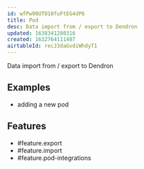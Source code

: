 ```yaml
---
id: wfPw90UTO10fuFtEG4dP6
title: Pod
desc: Data import from / export to Dendron
updated: 1638341280316
created: 1632764111407
airtableId: recJ3daGvdiWhdyT1
---
```


Data import from / export to Dendron

## Examples
- adding a new pod

## Features

- #feature.export
- #feature.import
- #feature.pod-integrations